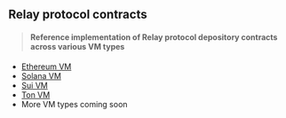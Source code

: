 ## Relay protocol contracts

> #### Reference implementation of Relay protocol depository contracts across various VM types

- [Ethereum VM](./packages/ethereum-vm/)
- [Solana VM](./packages/solana-vm/)
- [Sui VM](./packages/sui-vm/)
- [Ton VM](./packages/ton-vm/)
- More VM types coming soon
